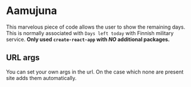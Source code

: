 # Aamujuna

This marvelous piece of code allows the user to show the remaining days. This is normally associated with `Days left today` with Finnish military service. __Only used `create-react-app` with _NO_ additional packages.__

## URL args

You can set your own args in the url. On the case which none are present site adds them automatically.
